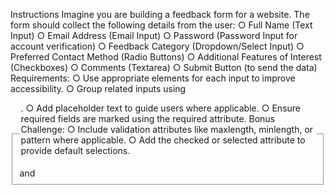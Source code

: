 Instructions
Imagine you are building a feedback form for a website. The form should collect the
following details from the user:
○ Full Name (Text Input)
○ Email Address (Email Input)
○ Password (Password Input for account verification)
○ Feedback Category (Dropdown/Select Input)
○ Preferred Contact Method (Radio Buttons)
○ Additional Features of Interest (Checkboxes)
○ Comments (Textarea)
○ Submit Button (to send the data)
Requirements:
○ Use appropriate <label> elements for each input to improve accessibility.
○ Group related inputs using <fieldset> and <legend>.
○ Add placeholder text to guide users where applicable.
○ Ensure required fields are marked using the required attribute.
Bonus Challenge:
○ Include validation attributes like maxlength, minlength, or pattern
where applicable.
○ Add the checked or selected attribute to provide default selections.